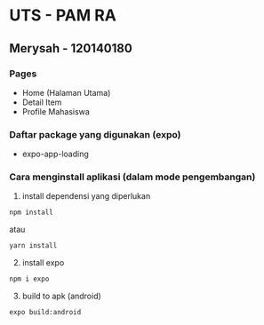 # UTS - PAM RA
## Merysah - 120140180

### Pages
- Home (Halaman Utama)
- Detail Item
- Profile Mahasiswa

### Daftar package yang digunakan (expo)
- expo-app-loading

### Cara menginstall aplikasi (dalam mode pengembangan)

1. install dependensi yang diperlukan
```sh 
npm install
```
atau
```sh 
yarn install
```
2. install expo
```sh 
npm i expo
```
3. build to apk (android)
```sh 
expo build:android
```
